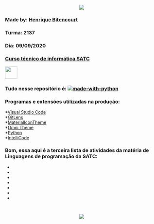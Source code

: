 <p align = "center">
    <a href="https://web.satc.edu.br" target="_blank">
        <img src="https://web.satc.edu.br/wp-content/uploads/2019/04/cropped-logoasatc.png" width="">
    </a>
</p>

### Made by: [Henrique Bitencourt](https://www.instagram.com/hxnrxqxx._/)
### Turma: 2137
### Dia: 09/09/2020
### [Curso técnico de informática SATC](https://www.instagram.com/infosatc/)

<a href="https://wa.me/5548996971730" target="_blank">
    <img src="https://cdn.icon-icons.com/icons2/1584/PNG/128/3721678-whatsapp_108065.png" width="40px" heitgh="40px">
</a>
<br>

### Tudo nesse repositório é: [![made-with-python](https://img.shields.io/badge/Feito%20com-Python%203-darkgreen)](https://www.python.org)

### Programas e extensões utilizadas na produção: 
*[Visual Studio Code](https://code.visualstudio.com) <br>
*[GitLens](https://marketplace.visualstudio.com/items?itemName=eamodio.gitlens) <br>
*[MaterialIconTheme](https://marketplace.visualstudio.com/items?itemName=PKief.material-icon-theme) <br>
*[Omni Theme](https://marketplace.visualstudio.com/items?itemName=rocketseat.theme-omni) <br>
*[Python](https://marketplace.visualstudio.com/items?itemName=ms-python.python) <br>
*[IntelliCode](https://marketplace.visualstudio.com/items?itemName=VisualStudioExptTeam.vscodeintellicode) <br>
### Bom, essa aqui é a terceira lista de atividades da matéria de Linguagens de programação da SATC: 
*
*
*
*
*
*
*
<br>

<p align = "center">
    <img src="https://media.giphy.com/media/3oriO01iyPI9sEn3Pi/giphy.gif" />
</p>